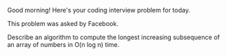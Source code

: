 Good morning! Here's your coding interview problem for today.

This problem was asked by Facebook.

Describe an algorithm to compute the longest increasing subsequence of an array
of numbers in O(n log n) time.


